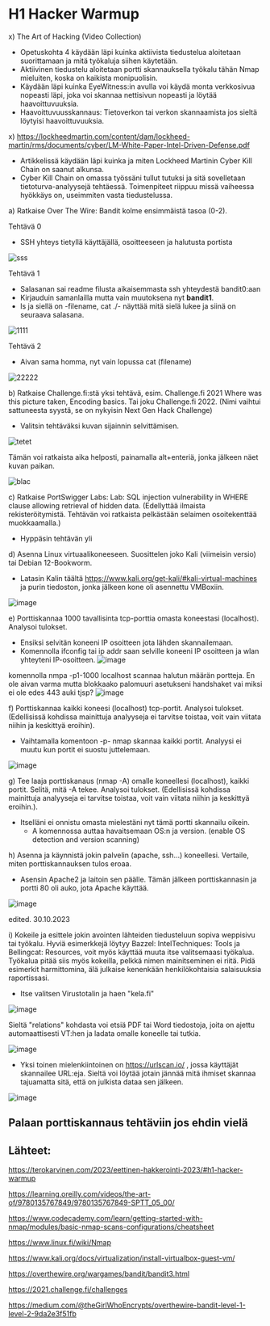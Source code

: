 # H1 Hacker Warmup

x) The Art of Hacking (Video Collection) 
- Opetuskohta 4 käydään läpi kuinka aktiivista tiedustelua aloitetaan suorittamaan ja mitä työkaluja siihen käytetään.
- Aktiivinen tiedustelu aloitetaan portti skannauksella työkalu tähän Nmap mieluiten, koska on kaikista monipuolisin.
- Käydään läpi kuinka EyeWitness:in avulla voi käydä monta verkkosivua nopeasti läpi, joka voi skannaa nettisivun nopeasti ja löytää haavoittuvuuksia.
- Haavoittuvuusskannaus: Tietoverkon tai  verkon skannaamista jos sieltä löytyisi haavoittuvuuksia. 

x) https://lockheedmartin.com/content/dam/lockheed-martin/rms/documents/cyber/LM-White-Paper-Intel-Driven-Defense.pdf
- Artikkelissä käydään läpi kuinka ja miten Lockheed Martinin Cyber Kill Chain on saanut alkunsa. 
- Cyber Kill Chain on omassa työssäni tullut tutuksi ja sitä sovelletaan tietoturva-analyysejä tehtäessä. Toimenpiteet riippuu missä vaiheessa hyökkäys on, useimmiten vasta tiedustelussa. 

a) Ratkaise Over The Wire: Bandit kolme ensimmäistä tasoa (0-2).

Tehtävä 0
- SSH yhteys tietyllä käyttäjällä, osoitteeseen ja halutusta portista

![sss](https://github.com/ball1n/Tunkeutumistestaus/assets/117892213/08d61ade-2681-4723-a623-cf3aa0370a73)

Tehtävä 1
- Salasanan sai readme filusta aikaisemmasta ssh yhteydestä bandit0:aan
- Kirjauduin samanlailla mutta vain muutoksena nyt **bandit1**. 
- ls ja siellä on -filename, cat ./- näyttää mitä sielä lukee ja siinä on seuraava salasana.

![1111](https://github.com/ball1n/Tunkeutumistestaus/assets/117892213/e310e8cb-8cf7-4405-8e3c-b4754bbafbee)

Tehtävä 2
- Aivan sama homma, nyt vain lopussa cat (filename)

![22222](https://github.com/ball1n/Tunkeutumistestaus/assets/117892213/d3879a07-4c88-4a66-bcc8-4ebb6b42644c)

b) Ratkaise Challenge.fi:stä yksi tehtävä, esim. Challenge.fi 2021 Where was this picture taken, Encoding basics. Tai joku Challenge.fi 2022. (Nimi vaihtui sattuneesta syystä, se on nykyisin Next Gen Hack Challenge)

- Valitsin tehtäväksi kuvan sijainnin selvittämisen.

![tetet](https://github.com/ball1n/Tunkeutumistestaus/assets/117892213/e3ccf0b0-c3d7-46df-a2b4-016faed45c92)

Tämän voi ratkaista aika helposti, painamalla alt+enteriä, jonka jälkeen näet kuvan paikan. 

![blac](https://github.com/ball1n/Tunkeutumistestaus/assets/117892213/a66a23c5-a863-4438-8f29-542129f0e080)

c) Ratkaise PortSwigger Labs: Lab: SQL injection vulnerability in WHERE clause allowing retrieval of hidden data. (Edellyttää ilmaista rekisteröitymistä. Tehtävän voi ratkaista pelkästään selaimen osoitekenttää muokkaamalla.)

- Hyppäsin tehtävän yli

d) Asenna Linux virtuaalikoneeseen. Suosittelen joko Kali (viimeisin versio) tai Debian 12-Bookworm.

- Latasin Kalin täältä https://www.kali.org/get-kali/#kali-virtual-machines ja purin tiedoston, jonka jälkeen kone oli asennettu VMBoxiin.

![image](https://github.com/ball1n/Tunkeutumistestaus/assets/117892213/71b95b84-1a70-4de1-8563-5d40790aba93)

e) Porttiskannaa 1000 tavallisinta tcp-porttia omasta koneestasi (localhost). Analysoi tulokset.

- Ensiksi selvitän koneeni IP osoitteen jota lähden skannailemaan.
- Komennolla ifconfig tai ip addr saan selville koneeni IP osoitteen ja wlan yhteyteni IP-osoitteen.
![image](https://github.com/ball1n/Tunkeutumistestaus/assets/117892213/7d789227-0f9a-4b0e-8c53-fdeb6e0a3295)

komennolla nmpa -p1-1000 localhost scannaa halutun määrän portteja.
En ole aivan varma mutta blokkaako palomuuri asetukseni handshaket vai miksi ei ole edes 443 auki tjsp?
![image](https://github.com/ball1n/Tunkeutumistestaus/assets/117892213/9c50f849-1e99-4e6a-aa47-789636aec37b)

f) Porttiskannaa kaikki koneesi (localhost) tcp-portit. Analysoi tulokset. (Edellisissä kohdissa mainittuja analyyseja ei tarvitse toistaa, voit vain viitata niihin ja keskittyä eroihin).

- Vaihtamalla komentoon -p- nmap skannaa kaikki portit. Analyysi ei muutu kun portit ei suostu juttelemaan.

![image](https://github.com/ball1n/Tunkeutumistestaus/assets/117892213/71482487-f9bb-4df9-b664-ec82ac4a0325)

g) Tee laaja porttiskanaus (nmap -A) omalle koneellesi (localhost), kaikki portit. Selitä, mitä -A tekee. Analysoi tulokset. (Edellisissä kohdissa mainittuja analyyseja ei tarvitse toistaa, voit vain viitata niihin ja keskittyä eroihin.).

- Itselläni ei onnistu omasta mielestäni nyt tämä portti skannailu oikein. 
  - A komennossa auttaa havaitsemaan OS:n ja version. (enable OS detection and version scanning)

h) Asenna ja käynnistä jokin palvelin (apache, ssh...) koneellesi. Vertaile, miten porttiskannauksen tulos eroaa.

- Asensin Apache2 ja laitoin sen päälle. 
Tämän jälkeen porttiskannasin ja portti 80 oli auko, jota Apache käyttää. 

![image](https://github.com/ball1n/Tunkeutumistestaus/assets/117892213/972aa308-55ec-4e06-aa03-e1c01123600d)

edited. 30.10.2023

i) Kokeile ja esittele jokin avointen lähteiden tiedusteluun sopiva weppisivu tai työkalu. Hyviä esimerkkejä löytyy Bazzel: IntelTechniques: Tools ja Bellingcat: Resources, voit myös käyttää muuta itse valitsemaasi työkalua. Työkalua pitää siis myös kokeilla, pelkkä nimen mainitseminen ei riitä. Pidä esimerkit harmittomina, älä julkaise kenenkään henkilökohtaisia salaisuuksia raportissasi.

- Itse valitsen Virustotalin ja haen "kela.fi" 

![image](https://github.com/ball1n/Tunkeutumistestaus/assets/117892213/41bb80fd-64fa-49a2-998d-d4252d1c2d76)

Sieltä "relations" kohdasta voi etsiä PDF tai Word tiedostoja, joita on ajettu automaattisesti VT:hen ja ladata omalle koneelle tai tutkia. 

![image](https://github.com/ball1n/Tunkeutumistestaus/assets/117892213/f55734c5-aa87-4b97-811a-16cc2e0ef3ca)

- Yksi toinen mielenkiintoinen on https://urlscan.io/ , jossa käyttäjät skannailee URL:eja. Sieltä voi löytää jotain jännää mitä ihmiset skannaa tajuamatta sitä, että on julkista dataa sen jälkeen.

![image](https://github.com/ball1n/Tunkeutumistestaus/assets/117892213/32736e62-88cf-4c94-9360-04600018a471)

## Palaan porttiskannaus tehtäviin jos ehdin vielä

## Lähteet:

https://terokarvinen.com/2023/eettinen-hakkerointi-2023/#h1-hacker-warmup

https://learning.oreilly.com/videos/the-art-of/9780135767849/9780135767849-SPTT_05_00/

https://www.codecademy.com/learn/getting-started-with-nmap/modules/basic-nmap-scans-configurations/cheatsheet

https://www.linux.fi/wiki/Nmap

https://www.kali.org/docs/virtualization/install-virtualbox-guest-vm/

https://overthewire.org/wargames/bandit/bandit3.html

https://2021.challenge.fi/challenges

https://medium.com/@theGirlWhoEncrypts/overthewire-bandit-level-1-level-2-9da2e3f51fb
